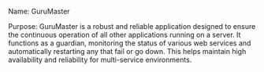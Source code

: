 Name: GuruMaster

Purpose: 
GuruMaster is a robust and reliable application designed to ensure the continuous operation of all other applications running on a server. It functions as a guardian, monitoring the status of various web services and automatically restarting any that fail or go down. This helps maintain high availability and reliability for multi-service environments.
